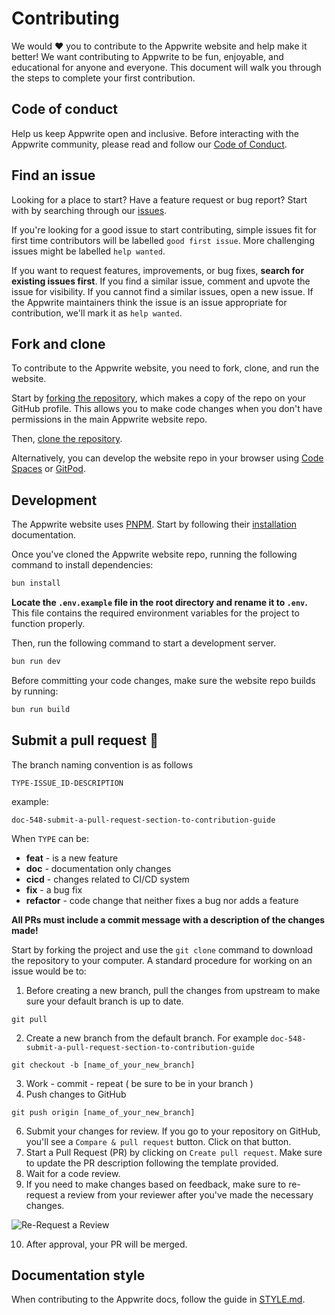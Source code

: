 # Contributing

We would ❤️ you to contribute to the Appwrite website and help make it better! We want contributing to Appwrite to be fun, enjoyable, and educational for anyone and everyone. This document will walk you through the steps to complete your first contribution.

## Code of conduct

Help us keep Appwrite open and inclusive. Before interacting with the Appwrite community, please read and follow our [Code of Conduct](https://github.com/appwrite/.github/blob/main/CODE_OF_CONDUCT.md).

## Find an issue

Looking for a place to start? Have a feature request or bug report? Start with by searching through our [issues](https://github.com/appwrite/website/issues).

If you're looking for a good issue to start contributing, simple issues fit for first time contributors will be labelled `good first issue`. More challenging issues might be labelled `help wanted`.

If you want to request features, improvements, or bug fixes, **search for existing issues first**. If you find a similar issue, comment and upvote the issue for visibility. If you cannot find a similar issues, open a new issue. If the Appwrite maintainers think the issue is an issue appropriate for contribution, we'll mark it as `help wanted`.

## Fork and clone

To contribute to the Appwrite website, you need to fork, clone, and run the website.

Start by [forking the repository](https://github.com/appwrite/website/fork), which makes a copy of the repo on your GitHub profile. This allows you to make code changes when you don't have permissions in the main Appwrite website repo.

Then, [clone the repository](https://docs.github.com/en/repositories/creating-and-managing-repositories/cloning-a-repository#cloning-a-repository).

Alternatively, you can develop the website repo in your browser using [Code Spaces](https://github.com/features/codespaces) or [GitPod](https://www.gitpod.io/#https://github.com/appwrite/website).

## Development

The Appwrite website uses [PNPM](https://pnpm.io). Start by following their [installation](https://pnpm.io/installation) documentation.

Once you've cloned the Appwrite website repo, running the following command to install dependencies:

```sh
bun install
```

**Locate the `.env.example` file in the root directory and rename it to `.env`.** This file contains the required environment variables for the project to function properly.

Then, run the following command to start a development server.

```sh
bun run dev
```

Before committing your code changes, make sure the website repo builds by running:

```sh
bun run build
```

## Submit a pull request 🚀

The branch naming convention is as follows

`TYPE-ISSUE_ID-DESCRIPTION`

example:

```
doc-548-submit-a-pull-request-section-to-contribution-guide
```

When `TYPE` can be:

- **feat** - is a new feature
- **doc** - documentation only changes
- **cicd** - changes related to CI/CD system
- **fix** - a bug fix
- **refactor** - code change that neither fixes a bug nor adds a feature

**All PRs must include a commit message with a description of the changes made!**

Start by forking the project and use the `git clone` command to download the repository to your computer. A standard procedure for working on an issue would be to:

1. Before creating a new branch, pull the changes from upstream to make sure your default branch is up to date.

```
git pull
```

2. Create a new branch from the default branch. For example `doc-548-submit-a-pull-request-section-to-contribution-guide`

```
git checkout -b [name_of_your_new_branch]
```

3. Work - commit - repeat ( be sure to be in your branch )
4. Push changes to GitHub

```
git push origin [name_of_your_new_branch]
```

6. Submit your changes for review. If you go to your repository on GitHub, you'll see a `Compare & pull request` button. Click on that button.
7. Start a Pull Request (PR) by clicking on `Create pull request`. Make sure to update the PR description following the template provided.
8. Wait for a code review.
9. If you need to make changes based on feedback, make sure to re-request a review from your reviewer after you've made the necessary changes.

![Re-Request a Review](https://docs.github.com/assets/cb-4714/images/help/pull_requests/request-re-review.png)

10. After approval, your PR will be merged.

## Documentation style

When contributing to the Appwrite docs, follow the guide in [STYLE.md](./STYLE.md).
